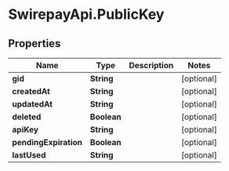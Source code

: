 # SwirepayApi.PublicKey

## Properties

Name | Type | Description | Notes
------------ | ------------- | ------------- | -------------
**gid** | **String** |  | [optional] 
**createdAt** | **String** |  | [optional] 
**updatedAt** | **String** |  | [optional] 
**deleted** | **Boolean** |  | [optional] 
**apiKey** | **String** |  | [optional] 
**pendingExpiration** | **Boolean** |  | [optional] 
**lastUsed** | **String** |  | [optional] 


